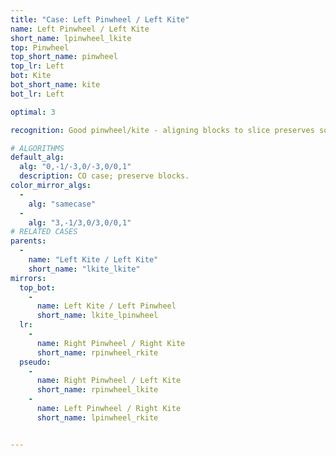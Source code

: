 ```yaml
---
title: "Case: Left Pinwheel / Left Kite"
name: Left Pinwheel / Left Kite
short_name: lpinwheel_lkite
top: Pinwheel
top_short_name: pinwheel
top_lr: Left
bot: Kite
bot_short_name: kite
bot_lr: Left

optimal: 3

recognition: Good pinwheel/kite - aligning blocks to slice preserves squareshape.

# ALGORITHMS
default_alg:
  alg: "0,-1/-3,0/-3,0/0,1"
  description: CO case; preserve blocks.
color_mirror_algs:
  -
    alg: "samecase"
  -
    alg: "3,-1/3,0/3,0/0,1"
# RELATED CASES
parents:
  -
    name: "Left Kite / Left Kite"
    short_name: "lkite_lkite"
mirrors:
  top_bot:
    -
      name: Left Kite / Left Pinwheel
      short_name: lkite_lpinwheel
  lr:
    -
      name: Right Pinwheel / Right Kite
      short_name: rpinwheel_rkite
  pseudo:
    -
      name: Right Pinwheel / Left Kite
      short_name: rpinwheel_lkite
    -
      name: Left Pinwheel / Right Kite
      short_name: lpinwheel_rkite


---
```


